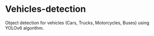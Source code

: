 # Vehicles-detection
Object detection for vehicles (Cars, Trucks, Motorcycles, Buses) using YOLOv6 algorithm.
